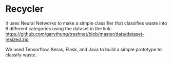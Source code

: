 # Recycler
It uses Neural Networks to make a simple classifier that classifies waste into 6 different categories using the dataset in the link: https://github.com/garythung/trashnet/blob/master/data/dataset-resized.zip

We used Tensorflow, Keras, Flask, and Java to build a simple prototype to classify waste.
